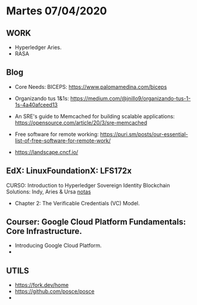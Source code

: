 # Martes 07/04/2020

##  WORK

- Hyperledger Aries.
- RASA



## Blog

- Core Needs: BICEPS: https://www.palomamedina.com/biceps

- Organizando tus 1&1s: https://medium.com/@jnillo9/organizando-tus-1-1s-4a40afceed13

- An SRE's guide to Memcached for building scalable applications: https://opensource.com/article/20/3/sre-memcached

- Free software for remote working: https://puri.sm/posts/our-essential-list-of-free-software-for-remote-work/

- https://landscape.cncf.io/

  



## EdX: LinuxFoundationX: LFS172x

CURSO: Introduction to Hyperledger Sovereign Identity Blockchain Solutions: Indy, Aries & Ursa [notas](./notas/hyperledger_SSI.md)

- Chapter 2: The Verificable Credentials (VC) Model.

  

## Courser: Google Cloud Platform Fundamentals: Core Infrastructure.

- Introducing Google Cloud Platform.
- 



## UTILS

- https://fork.dev/home
- https://github.com/posce/posce
- 